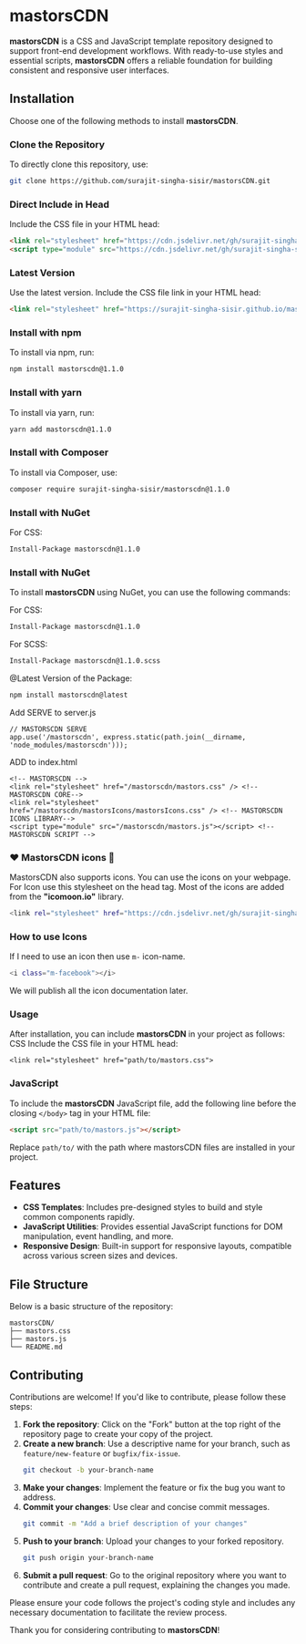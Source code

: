 # mastorsCDN

**mastorsCDN** is a CSS and JavaScript template repository designed to support front-end development workflows. With ready-to-use styles and essential scripts, **mastorsCDN** offers a reliable foundation for building consistent and responsive user interfaces.

## Installation

Choose one of the following methods to install **mastorsCDN**.

### Clone the Repository

To directly clone this repository, use:
```bash
git clone https://github.com/surajit-singha-sisir/mastorsCDN.git
```

### Direct Include in Head
Include the CSS file in your HTML head:

```html
<link rel="stylesheet" href="https://cdn.jsdelivr.net/gh/surajit-singha-sisir/mastorsCDN@v1.1.01/mastors.css">
<script type="module" src="https://cdn.jsdelivr.net/gh/surajit-singha-sisir/mastorsCDN@v1.1.01/mastors.js"></script>
```

### Latest Version
Use the latest version. Include the CSS file link in your HTML head:

```html
<link rel="stylesheet" href="https://surajit-singha-sisir.github.io/mastorsCDN/mastors.css">
```

### Install with npm
To install via npm, run:
```bash
npm install mastorscdn@1.1.0
```

### Install with yarn
To install via yarn, run:
```bash
yarn add mastorscdn@1.1.0
```

### Install with Composer
To install via Composer, use:
```bash
composer require surajit-singha-sisir/mastorscdn@1.1.0
```

### Install with NuGet
For CSS:
```bash
Install-Package mastorscdn@1.1.0
```

### Install with NuGet

To install **mastorsCDN** using NuGet, you can use the following commands:

For CSS:
```bash
Install-Package mastorscdn@1.1.0
```

For SCSS:
```bash
Install-Package mastorscdn@1.1.0.scss
```

@Latest Version of the Package:
```bash
npm install mastorscdn@latest
````

Add SERVE to server.js
```base
// MASTORSCDN SERVE
app.use('/mastorscdn', express.static(path.join(__dirname, 'node_modules/mastorscdn')));
```
ADD to index.html
```base
<!-- MASTORSCDN -->
<link rel="stylesheet" href="/mastorscdn/mastors.css" /> <!-- MASTORSCDN CORE-->
<link rel="stylesheet" href="/mastorscdn/mastorsIcons/mastorsIcons.css" /> <!-- MASTORSCDN ICONS LIBRARY-->
<script type="module" src="/mastorscdn/mastors.js"></script> <!-- MASTORSCDN SCRIPT -->
```

### ❤️ MastorsCDN icons 🥳
MastorsCDN also supports icons. You can use the icons on your webpage. For Icon use this stylesheet on the head tag. Most of the icons are added from the **"icomoon.io"** library.
```bash
<link rel="stylesheet" href="https://cdn.jsdelivr.net/gh/surajit-singha-sisir/mastorsCDN@v1.1/mastorsIcons/mastorsIcons.css">
```
### How to use Icons
If I need to use an icon then use ```m-``` icon-name. 
```bash
<i class="m-facebook"></i>
```
We will publish all the icon documentation later.


### Usage
After installation, you can include **mastorsCDN** in your project as follows:
CSS
Include the CSS file in your HTML head:
```base
<link rel="stylesheet" href="path/to/mastors.css">
```

### JavaScript

To include the **mastorsCDN** JavaScript file, add the following line before the closing `</body>` tag in your HTML file:

```html
<script src="path/to/mastors.js"></script>
```
Replace ```path/to/``` with the path where mastorsCDN files are installed in your project.


## Features

- **CSS Templates**: Includes pre-designed styles to build and style common components rapidly.
- **JavaScript Utilities**: Provides essential JavaScript functions for DOM manipulation, event handling, and more.
- **Responsive Design**: Built-in support for responsive layouts, compatible across various screen sizes and devices.

## File Structure

Below is a basic structure of the repository:

```base
mastorsCDN/
├── mastors.css
├── mastors.js
└── README.md
```
## Contributing

Contributions are welcome! If you'd like to contribute, please follow these steps:

1. **Fork the repository**: Click on the "Fork" button at the top right of the repository page to create your copy of the project.
2. **Create a new branch**: Use a descriptive name for your branch, such as `feature/new-feature` or `bugfix/fix-issue`.
   ```bash
   git checkout -b your-branch-name
   ```
3. **Make your changes**: Implement the feature or fix the bug you want to address.
4. **Commit your changes**: Use clear and concise commit messages.
   ```bash
   git commit -m "Add a brief description of your changes"
   ```
5. **Push to your branch**: Upload your changes to your forked repository.
   ```bash
   git push origin your-branch-name
   ```
6. **Submit a pull request**: Go to the original repository where you want to contribute and create a pull request, explaining the changes you made.

Please ensure your code follows the project's coding style and includes any necessary documentation to facilitate the review process.

Thank you for considering contributing to **mastorsCDN**!


